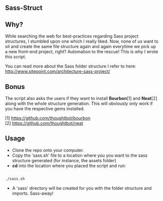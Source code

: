 Sass-Struct
-----------

## Why?

While searching the web for best-practices regarding Sass project structures, I stumbled upon one which I really liked. Now, none of us want to sit and create the same file structure again and again everytime we pick up a new front-end project, right? Automation to the rescue! This is why I wrote this script. 

You can read more about the Sass folder structure I refer to here: http://www.sitepoint.com/architecture-sass-project/
 
## Bonus
The script also asks the users if they want to install **Bourbon**[1] and **Neat**[2] along with the whole structure generation. This will obviously only work if you have the respective gems installed.

[1] https://github.com/thoughtbot/bourbon
<br>
[2] https://github.com/thoughtbot/neat

## Usage

+ Clone the repo onto your computer.
+ Copy the 'sass.sh' file to a location where you you want to the sass structure generated (for instance, the assets folder)
+ **cd** into the location where you placed the script and run:

```Bash

./sass.sh

```
+ A 'sass' directory will be created for you with the folder structure and imports. Sass-away!

